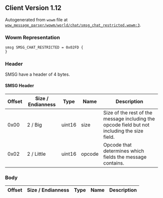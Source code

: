 ## Client Version 1.12

Autogenerated from `wowm` file at [`wow_message_parser/wowm/world/chat/smsg_chat_restricted.wowm:3`](https://github.com/gtker/wow_messages/tree/main/wow_message_parser/wowm/world/chat/smsg_chat_restricted.wowm#L3).

### Wowm Representation
```rust,ignore
smsg SMSG_CHAT_RESTRICTED = 0x02FD {
}
```
### Header
SMSG have a header of 4 bytes.

#### SMSG Header
| Offset | Size / Endianness | Type   | Name   | Description |
| ------ | ----------------- | ------ | ------ | ----------- |
| 0x00   | 2 / Big           | uint16 | size   | Size of the rest of the message including the opcode field but not including the size field.|
| 0x02   | 2 / Little        | uint16 | opcode | Opcode that determines which fields the message contains.|
### Body
| Offset | Size / Endianness | Type | Name | Description |
| ------ | ----------------- | ---- | ---- | ----------- |
